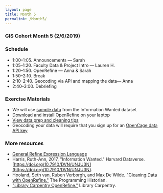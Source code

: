 ```yaml
---
layout: page
title: Month 5
permalink: /Month5/
---
```

### GIS Cohort Month 5 (2/6/2019)

### Schedule

* 1:00–1:05. Announcements — Sarah
* 1:05–1:20. Faculty Data & Project Intro — Lauren H.
* 1:20–1:50. OpenRefine — Anna & Sarah
* 1:50–2:10. Break
* 2:10–2:40. Geocoding via API and mapping the data— Anna
* 2:40–3:00. Debriefing

### Exercise Materials

* We will use [sample data](https://github.com/BCDigSchol/BostonCollegeGISCohort/blob/gh-pages/Month%205/infowanteddata.zip) from the Information Wanted dataset
* [Download](http://openrefine.org/) and install OpenRefine on your laptop
* [View data prep and cleaning tips](https://github.com/BCDigSchol/coffee-code/tree/master/data-prep)
* Geocoding your data will require that you sign up for an [OpenCage data API key](https://opencagedata.com/api)


### More resources

* [General Refine Expression Language](https://github.com/OpenRefine/OpenRefine/wiki/General-Refine-Expression-Language)
* Harris, Ruth-Ann, 2017, "Information Wanted." Harvard Dataverse. [https://doi.org/10.7910/DVN/UNJU3N](https://doi.org/10.7910/DVN/UNJU3N).
* Hooland, Seth van, Ruben Verborgh, and Max De Wilde. ["Cleaning Data with OpenRefine."](https://programminghistorian.org/en/lessons/cleaning-data-with-openrefine) The Programming Historian.
* ["Library Carpentry OpenRefine."](https://librarycarpentry.org/lc-open-refine/) Library Carpentry. 
